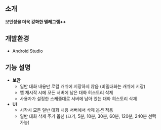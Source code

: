 ## 소개
**보안성을 더욱 강화한 텔레그램++**
## 개발환경
* Android Studio

## 기능 설명
* __보안__
	* 일반 대화 내용만 로컬 캐쉬에 저장하지 않음 (비밀대화는 캐쉬에 저장)
	* 앱 재시작 시에 모든 서버에 남은 대화 히스토리 삭제
	* 사용자가 설정한 스케줄대로 서버에 남아 있는 대화 히스토리 삭제
* __UI__
  * 시작시 모든 일반 대화 내용 서버에서 삭제 옵션 적용
  * 일반 대화 삭제 주기 옵션 (끄기, 5분, 10분, 30분, 60분, 120분, 240분 선택 가능)
